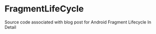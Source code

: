 FragmentLifeCycle
=================

Source code associated with blog post for Android Fragment Lifecycle In Detail
